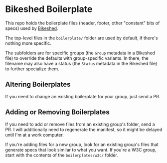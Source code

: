 # Bikeshed Boilerplate

This repo holds the boilerplate files (header, footer, other "constant" bits of specs) used by [Bikeshed](https://github.com/tabatkins/bikeshed).

The top-level files in the `boilerplate/` folder are used by default,
if there's nothing more specific.

The subfolders are for specific groups (the `Group` metadata in a Bikeshed file) to override the defaults with group-specific variants. In there, the filename may also have a status (the `Status` metadata in the Bikeshed file) to further specialize them.

## Altering Boilerplates

If you need to change an existing boilerplate for your group,
just send a PR.

## Adding or Removing Boilerplates

If you need to add or remove files from an existing group's folder,
send a PR.
I will additionally need to regenerate the manifest,
so it might be delayed until I'm at a work computer.

If you're adding files for a new group,
look for an existing group's files that generate specs that look similar to what you want.
If you're a W3C group, start with the contents of the `boilerplates/w3c/` folder.